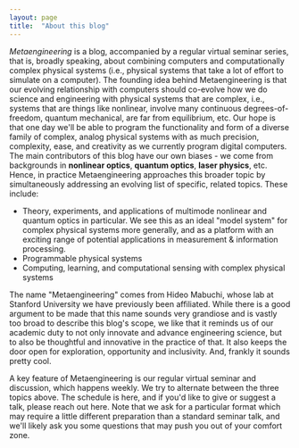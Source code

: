 ```yaml
---
layout: page
title:  "About this blog"
---
```


*Metaengineering* is a blog, accompanied by a regular virtual seminar series, that is, broadly speaking, about combining computers and computationally complex physical systems (i.e., physical systems that take a lot of effort to simulate on a computer). The founding idea behind Metaengineering is that our evolving relationship with computers should co-evolve how we do science and engineering with physical systems that are complex, i.e., systems that are things like nonlinear, involve many continuous degrees-of-freedom, quantum mechanical, are far from equilibrium, etc. Our hope is that one day we'll be able to program the functionality and form of a diverse family of complex, analog physical systems with as much precision, complexity, ease, and creativity as we currently program digital computers.
The main contributors of this blog have our own biases - we come from backgrounds in **nonlinear optics**, **quantum optics**, **laser physics**, etc. Hence, in practice Metaengineering approaches this broader topic by simultaneously addressing an evolving list of specific, related topics. These include:

- Theory, experiments, and applications of multimode nonlinear and quantum optics in particular. We see this as an ideal "model system" for complex physical systems more generally, and as a platform with an exciting range of potential applications in measurement & information processing.
- Programmable physical systems
- Computing, learning, and computational sensing with complex physical systems

The name "Metaengineering" comes from Hideo Mabuchi, whose lab at Stanford University we have previously been affiliated. While there is a good argument to be made that this name sounds very grandiose and is vastly too broad to describe this blog's scope, we like that it reminds us of our academic duty to not only innovate and advance engineering science, but to also be thoughtful and innovative in the practice of that. It also keeps the door open for exploration, opportunity and inclusivity. And, frankly it sounds pretty cool.

A key feature of Metaengineering is our regular virtual seminar and discussion, which happens weekly. We try to alternate between the three topics above. The schedule is here, and if you'd like to give or suggest a talk, please reach out here. Note that we ask for a particular format which may require a little different preparation than a standard seminar talk, and we'll likely ask you some questions that may push you out of your comfort zone.